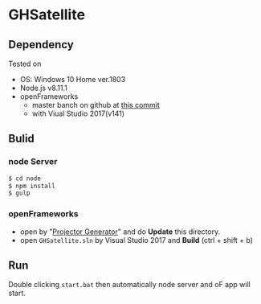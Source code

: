 # GHSatellite
## Dependency
Tested on
* OS: Windows 10 Home ver.1803
* Node.js v8.11.1
* openFrameworks
    * master banch on github at [this commit](https://github.com/openframeworks/openFrameworks/tree/c274c7fb51b4ae0552cd4cdb00475458aeeb610a)
    * with Viual Studio 2017(v141)

## Bulid
### node Server
```sh
$ cd node
$ npm install
$ gulp
```
### openFrameworks
* open by "[Projector Generator](https://github.com/openframeworks/openFrameworks/blob/c274c7fb51b4ae0552cd4cdb00475458aeeb610a/docs/projectgenerator.md)" and do **Update** this directory.
* open `GHSatellite.sln` by Visual Studio 2017 and **Build** (ctrl + shift + b)

## Run
Double clicking `start.bat` then automatically node server and oF app will start.
